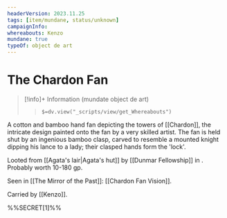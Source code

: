 ```yaml
---
headerVersion: 2023.11.25
tags: [item/mundane, status/unknown]
campaignInfo:
whereabouts: Kenzo
mundane: true
typeOf: object de art
---
```

# The Chardon Fan
>[!info]+ Information
> (mundate object de art)
>> `$=dv.view("_scripts/view/get_Whereabouts")`

A cotton and bamboo hand fan depicting the towers of [[Chardon]], the intricate design painted onto the fan by a very skilled artist. The fan is held shut by an ingenious bamboo clasp, carved to resemble a mounted knight dipping his lance to a lady; their clasped hands form the 'lock'. 

Looted from [[Agata's lair|Agata's hut]] by [[Dunmar Fellowship]] in . Probably worth 10-180 gp.

Seen in [[The Mirror of the Past]]: [[Chardon Fan Vision]].

Carried by [[Kenzo]]. 

%%SECRET[1]%%